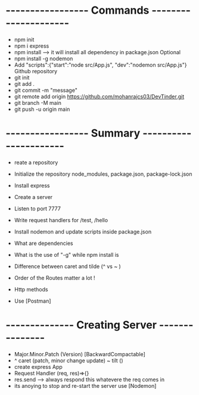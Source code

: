 # ----------------- Commands ---------------------
  - npm init
  - npm i express
  - npm install --> it will install all dependency in package.json
  Optional
  - npm install -g nodemon
  - Add "scripts":{"start":"node src/App.js", "dev":"nodemon src/App.js"}
  Github repository 
  - git init
  - git add .
  - git commit -m "message"
  - git remote add origin https://github.com/mohanrajcs03/DevTinder.git
  - git branch -M main
  - git push -u origin main

# ----------------- Summary ----------------------
  - reate a repository
  - Initialize the repository node_modules, package.json, package-lock.json
  - Install express
  - Create a server
  - Listen to port 7777
  - Write request handlers for /test, /hello
  - Install nodemon and update scripts inside package.json
  - What are dependencies
  - What is the use of "-g" while npm install is
  - Difference between caret and tilde (^ vs ~ )

  - Order of the Routes matter a lot !
  - Http methods
  - Use [Postman]


# -------------- Creating Server ---------------
  - Major.Minor.Patch (Version) [BackwardCompactable]
  - ^ caret (patch, minor change update) ~ tilt ()
  - create express App 
  - Request Handler (req, res)=>{}
  - res.send --> always respond this whatevere the req comes in
  - its anoying to stop and re-start the server use [Nodemon]
